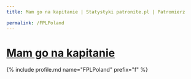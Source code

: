 ```yaml
---
title: Mam go na kapitanie | Statystyki patronite.pl | Patromierz

permalink: /FPLPoland
---
```


# [Mam go na kapitanie](https://patronite.pl/FPLPoland)

{% include profile.md name="FPLPoland" prefix="f" %}
